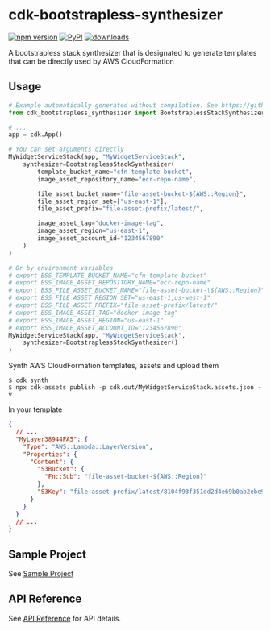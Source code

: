# cdk-bootstrapless-synthesizer

[![npm version](https://img.shields.io/npm/v/cdk-bootstrapless-synthesizer)](https://www.npmjs.com/package/cdk-bootstrapless-synthesizer)
[![PyPI](https://img.shields.io/pypi/v/cdk-bootstrapless-synthesizer)](https://pypi.org/project/cdk-bootstrapless-synthesizer)
[![downloads](https://img.shields.io/npm/dw/cdk-bootstrapless-synthesizer)](https://www.npmjs.com/package/cdk-bootstrapless-synthesizer)

A bootstrapless stack synthesizer that is designated to generate templates that can be directly used by AWS CloudFormation

## Usage

```python
# Example automatically generated without compilation. See https://github.com/aws/jsii/issues/826
from cdk_bootstrapless_synthesizer import BootstraplessStackSynthesizer

# ...
app = cdk.App()

# You can set arguments directly
MyWidgetServiceStack(app, "MyWidgetServiceStack",
    synthesizer=BootstraplessStackSynthesizer(
        template_bucket_name="cfn-template-bucket",
        image_asset_repository_name="ecr-repo-name",

        file_asset_bucket_name="file-asset-bucket-${AWS::Region}",
        file_asset_region_set=["us-east-1"],
        file_asset_prefix="file-asset-prefix/latest/",

        image_asset_tag="docker-image-tag",
        image_asset_region="us-east-1",
        image_asset_account_id="1234567890"
    )
)

# Or by environment variables
# export BSS_TEMPLATE_BUCKET_NAME="cfn-template-bucket"
# export BSS_IMAGE_ASSET_REPOSITORY_NAME="ecr-repo-name"
# export BSS_FILE_ASSET_BUCKET_NAME="file-asset-bucket-\${AWS::Region}"
# export BSS_FILE_ASSET_REGION_SET="us-east-1,us-west-1"
# export BSS_FILE_ASSET_PREFIX="file-asset-prefix/latest/"
# export BSS_IMAGE_ASSET_TAG="docker-image-tag"
# export BSS_IMAGE_ASSET_REGION="us-east-1"
# export BSS_IMAGE_ASSET_ACCOUNT_ID="1234567890"
MyWidgetServiceStack(app, "MyWidgetServiceStack",
    synthesizer=BootstraplessStackSynthesizer()
)
```

Synth AWS CloudFormation templates, assets and upload them

```shell
$ cdk synth
$ npx cdk-assets publish -p cdk.out/MyWidgetServiceStack.assets.json -v
```

In your template

```json
{
  // ...
  "MyLayer38944FA5": {
    "Type": "AWS::Lambda::LayerVersion",
    "Properties": {
      "Content": {
        "S3Bucket": {
          "Fn::Sub": "file-asset-bucket-${AWS::Region}"
        },
        "S3Key": "file-asset-prefix/latest/8104f93f351dd2d4e69b0ab2ebe9ccff2309a573660bd75ca920ffd1808522e0.zip"
      }
    }
  }
  // ...
}
```

## Sample Project

See [Sample Project](./sample/README.md)

## API Reference

See [API Reference](./API.md) for API details.

